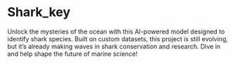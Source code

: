 # Shark_key
Unlock the mysteries of the ocean with this AI-powered model designed to identify shark species. Built on custom datasets, this project is still evolving, but it’s already making waves in shark conservation and research. Dive in and help shape the future of marine science!
